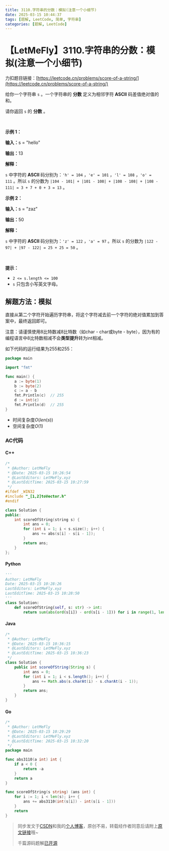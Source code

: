 ```yaml
---
title: 3110.字符串的分数：模拟(注意一个小细节)
date: 2025-03-15 10:44:37
tags: [题解, LeetCode, 简单, 字符串]
categories: [题解, LeetCode]
---
```


# 【LetMeFly】3110.字符串的分数：模拟(注意一个小细节)

力扣题目链接：[https://leetcode.cn/problems/score-of-a-string/](https://leetcode.cn/problems/score-of-a-string/)

<p>给你一个字符串&nbsp;<code>s</code>&nbsp;。一个字符串的&nbsp;<strong>分数</strong>&nbsp;定义为相邻字符 <strong>ASCII</strong>&nbsp;码差值绝对值的和。</p>

<p>请你返回 <code>s</code>&nbsp;的 <strong>分数</strong>&nbsp;。</p>

<p>&nbsp;</p>

<p><strong class="example">示例 1：</strong></p>

<div class="example-block">
<p><span class="example-io"><b>输入：</b>s = "hello"</span></p>

<p><span class="example-io"><b>输出：</b>13</span></p>

<p><strong>解释：</strong></p>

<p><code>s</code>&nbsp;中字符的 <strong>ASCII </strong>码分别为：<code>'h' = 104</code>&nbsp;，<code>'e' = 101</code>&nbsp;，<code>'l' = 108</code>&nbsp;，<code>'o' = 111</code>&nbsp;。所以&nbsp;<code>s</code>&nbsp;的分数为&nbsp;<code>|104 - 101| + |101 - 108| + |108 - 108| + |108 - 111| = 3 + 7 + 0 + 3 = 13</code>&nbsp;。</p>
</div>

<p><strong class="example">示例 2：</strong></p>

<div class="example-block">
<p><span class="example-io"><b>输入：</b>s = "zaz"</span></p>

<p><span class="example-io"><b>输出：</b>50</span></p>

<p><strong>解释：</strong></p>

<p><code>s</code>&nbsp;中字符的 <strong>ASCII&nbsp;</strong>码分别为：<code>'z' = 122</code>&nbsp;，<code>'a' = 97</code>&nbsp;。所以&nbsp;<code>s</code>&nbsp;的分数为&nbsp;<code>|122 - 97| + |97 - 122| = 25 + 25 = 50</code>&nbsp;。</p>
</div>

<p>&nbsp;</p>

<p><strong>提示：</strong></p>

<ul>
	<li><code>2 &lt;= s.length &lt;= 100</code></li>
	<li><code>s</code>&nbsp;只包含小写英文字母。</li>
</ul>


    
## 解题方法：模拟

直接从第二个字符开始遍历字符串，将这个字符减去前一个字符的绝对值累加到答案中，最终返回即可。

注意：请谨慎使用8比特数减8比特数（如char - char或byte - byte），因为有的编程语言中8比特数相减不会**类型提升**转为int相减。

如下代码的运行结果为255和255：

```go
package main

import "fmt"

func main() {
	a := byte(1)
	b := byte(2)
	c := a - b
	fmt.Println(c)  // 255
	d := int(c)
	fmt.Println(d)  // 255
}
```

+ 时间复杂度$O(len(s))$
+ 空间复杂度$O(1)$

### AC代码

#### C++

```cpp
/*
 * @Author: LetMeFly
 * @Date: 2025-03-15 10:26:54
 * @LastEditors: LetMeFly.xyz
 * @LastEditTime: 2025-03-15 10:27:59
 */
#ifdef _WIN32
#include "_[1,2]toVector.h"
#endif

class Solution {
public:
    int scoreOfString(string s) {
        int ans = 0;
        for (int i = 1; i < s.size(); i++) {
            ans += abs(s[i] - s[i - 1]);
        }
        return ans;
    }
};
```

#### Python

```python
'''
Author: LetMeFly
Date: 2025-03-15 10:28:26
LastEditors: LetMeFly.xyz
LastEditTime: 2025-03-15 10:28:50
'''
class Solution:
    def scoreOfString(self, s: str) -> int:
        return sum(abs(ord(s[i]) - ord(s[i - 1])) for i in range(1, len(s)))
```

#### Java

```java
/*
 * @Author: LetMeFly
 * @Date: 2025-03-15 10:36:15
 * @LastEditors: LetMeFly.xyz
 * @LastEditTime: 2025-03-15 10:36:23
 */
class Solution {
    public int scoreOfString(String s) {
        int ans = 0;
        for (int i = 1; i < s.length(); i++) {
            ans += Math.abs(s.charAt(i) - s.charAt(i - 1));
        }
        return ans;
    }
}
```

#### Go

```go
/*
 * @Author: LetMeFly
 * @Date: 2025-03-15 10:29:29
 * @LastEditors: LetMeFly.xyz
 * @LastEditTime: 2025-03-15 10:32:20
 */
package main

func abs3110(a int) int {
    if a < 0 {
        return -a
    }
    return a
}

func scoreOfString(s string) (ans int) {
    for i := 1; i < len(s); i++ {
        ans += abs3110(int(s[i]) - int(s[i - 1]))
    }
    return
}
```

> 同步发文于[CSDN](https://letmefly.blog.csdn.net/article/details/146275888)和我的[个人博客](https://blog.letmefly.xyz/)，原创不易，转载经作者同意后请附上[原文链接](https://blog.letmefly.xyz/2025/03/15/LeetCode%203110.%E5%AD%97%E7%AC%A6%E4%B8%B2%E7%9A%84%E5%88%86%E6%95%B0/)哦~
>
> 千篇源码题解[已开源](https://github.com/LetMeFly666/LeetCode)
